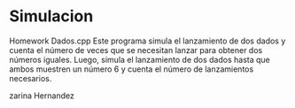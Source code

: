 # Simulacion
Homework
Dados.cpp
Este programa simula el lanzamiento de dos dados y cuenta el número de veces que se necesitan lanzar para obtener dos números iguales. Luego, simula el lanzamiento de dos dados hasta que ambos muestren un número 6 y cuenta el número de lanzamientos necesarios.

zarina Hernandez
